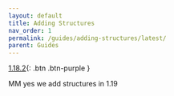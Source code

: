 ```yaml
---
layout: default
title: Adding Structures
nav_order: 1
permalink: /guides/adding-structures/latest/
parent: Guides
---
```

[1.18.2](/guides/adding-structures/1.18.2/){: .btn .btn-purple }

MM yes we add structures in 1.19